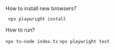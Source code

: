 How to install new browsers?

` npx playwright install`

How to run?

`npx ts-node index.ts`
`npx playwright test`


